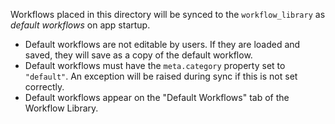 Workflows placed in this directory will be synced to the `workflow_library` as
_default workflows_ on app startup.

- Default workflows are not editable by users. If they are loaded and saved,
  they will save as a copy of the default workflow.
- Default workflows must have the `meta.category` property set to `"default"`.
  An exception will be raised during sync if this is not set correctly.
- Default workflows appear on the "Default Workflows" tab of the Workflow
  Library.
